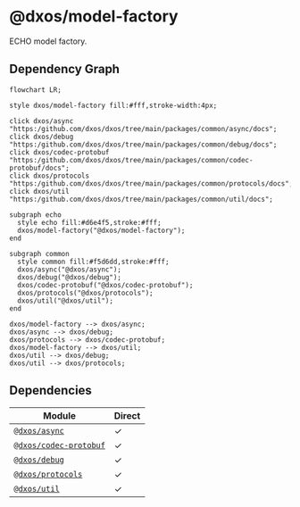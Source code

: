 # @dxos/model-factory

ECHO model factory.

## Dependency Graph

```mermaid
flowchart LR;

style dxos/model-factory fill:#fff,stroke-width:4px;

click dxos/async "https:/github.com/dxos/dxos/tree/main/packages/common/async/docs";
click dxos/debug "https:/github.com/dxos/dxos/tree/main/packages/common/debug/docs";
click dxos/codec-protobuf "https:/github.com/dxos/dxos/tree/main/packages/common/codec-protobuf/docs";
click dxos/protocols "https:/github.com/dxos/dxos/tree/main/packages/common/protocols/docs";
click dxos/util "https:/github.com/dxos/dxos/tree/main/packages/common/util/docs";

subgraph echo
  style echo fill:#d6e4f5,stroke:#fff;
  dxos/model-factory("@dxos/model-factory");
end

subgraph common
  style common fill:#f5d6dd,stroke:#fff;
  dxos/async("@dxos/async");
  dxos/debug("@dxos/debug");
  dxos/codec-protobuf("@dxos/codec-protobuf");
  dxos/protocols("@dxos/protocols");
  dxos/util("@dxos/util");
end

dxos/model-factory --> dxos/async;
dxos/async --> dxos/debug;
dxos/protocols --> dxos/codec-protobuf;
dxos/model-factory --> dxos/util;
dxos/util --> dxos/debug;
dxos/util --> dxos/protocols;
```

## Dependencies

| Module | Direct |
|---|---|
| [`@dxos/async`](../../../common/async/docs/README.md) | &check; |
| [`@dxos/codec-protobuf`](../../../common/codec-protobuf/docs/README.md) | &check; |
| [`@dxos/debug`](../../../common/debug/docs/README.md) | &check; |
| [`@dxos/protocols`](../../../common/protocols/docs/README.md) | &check; |
| [`@dxos/util`](../../../common/util/docs/README.md) | &check; |
